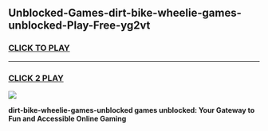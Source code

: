 
## Unblocked-Games-dirt-bike-wheelie-games-unblocked-Play-Free-yg2vt
<h3>
<a href="https://premium76.site?title=dirt-bike-wheelie-games-unblocked&ref=15A">CLICK TO PLAY</a></h3>
<hr>

<h3>
<a href="https://premium76.site?title=dirt-bike-wheelie-games-unblocked&ref=15A">CLICK 2 PLAY</a>
  
</h3>

<a href="https://premium76.site?title=dirt-bike-wheelie-games-unblocked&ref=15A"><img src="https://clearcache.store/games.png"></a>


**dirt-bike-wheelie-games-unblocked games unblocked: Your Gateway to Fun and Accessible Online Gaming**
